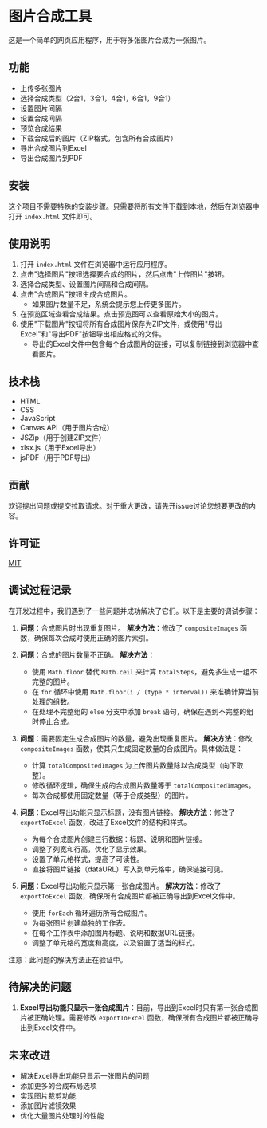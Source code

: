 # 图片合成工具

这是一个简单的网页应用程序，用于将多张图片合成为一张图片。

## 功能

- 上传多张图片
- 选择合成类型（2合1，3合1，4合1，6合1，9合1）
- 设置图片间隔
- 设置合成间隔
- 预览合成结果
- 下载合成后的图片（ZIP格式，包含所有合成图片）
- 导出合成图片到Excel
- 导出合成图片到PDF

## 安装

这个项目不需要特殊的安装步骤。只需要将所有文件下载到本地，然后在浏览器中打开 `index.html` 文件即可。

## 使用说明

1. 打开 `index.html` 文件在浏览器中运行应用程序。
2. 点击"选择图片"按钮选择要合成的图片，然后点击"上传图片"按钮。
3. 选择合成类型、设置图片间隔和合成间隔。
4. 点击"合成图片"按钮生成合成图片。
   - 如果图片数量不足，系统会提示您上传更多图片。
5. 在预览区域查看合成结果。点击预览图可以查看原始大小的图片。
6. 使用"下载图片"按钮将所有合成图片保存为ZIP文件，或使用"导出Excel"和"导出PDF"按钮导出相应格式的文件。
   - 导出的Excel文件中包含每个合成图片的链接，可以复制链接到浏览器中查看图片。

## 技术栈

- HTML
- CSS
- JavaScript
- Canvas API（用于图片合成）
- JSZip（用于创建ZIP文件）
- xlsx.js（用于Excel导出）
- jsPDF（用于PDF导出）

## 贡献

欢迎提出问题或提交拉取请求。对于重大更改，请先开issue讨论您想要更改的内容。

## 许可证

[MIT](https://choosealicense.com/licenses/mit/)

## 调试过程记录

在开发过程中，我们遇到了一些问题并成功解决了它们。以下是主要的调试步骤：

1. **问题**：合成图片时出现重复图片。
   **解决方法**：修改了 `compositeImages` 函数，确保每次合成时使用正确的图片索引。

2. **问题**：合成的图片数量不正确。
   **解决方法**：
   - 使用 `Math.floor` 替代 `Math.ceil` 来计算 `totalSteps`，避免多生成一组不完整的图片。
   - 在 `for` 循环中使用 `Math.floor(i / (type * interval))` 来准确计算当前处理的组数。
   - 在处理不完整组的 `else` 分支中添加 `break` 语句，确保在遇到不完整的组时停止合成。

3. **问题**：需要固定生成合成图片的数量，避免出现重复图片。
   **解决方法**：修改 `compositeImages` 函数，使其只生成固定数量的合成图片。具体做法是：
   - 计算 `totalCompositedImages` 为上传图片数量除以合成类型（向下取整）。
   - 修改循环逻辑，确保生成的合成图片数量等于 `totalCompositedImages`。
   - 每次合成都使用固定数量（等于合成类型）的图片。

4. **问题**：Excel导出功能只显示标题，没有图片链接。
   **解决方法**：修改了 `exportToExcel` 函数，改进了Excel文件的结构和样式。
   - 为每个合成图片创建三行数据：标题、说明和图片链接。
   - 调整了列宽和行高，优化了显示效果。
   - 设置了单元格样式，提高了可读性。
   - 直接将图片链接（dataURL）写入到单元格中，确保链接可见。

5. **问题**：Excel导出功能只显示第一张合成图片。
   **解决方法**：修改了 `exportToExcel` 函数，确保所有合成图片都被正确导出到Excel文件中。
   - 使用 `forEach` 循环遍历所有合成图片。
   - 为每张图片创建单独的工作表。
   - 在每个工作表中添加图片标题、说明和数据URL链接。
   - 调整了单元格的宽度和高度，以及设置了适当的样式。

注意：此问题的解决方法正在验证中。

## 待解决的问题

1. **Excel导出功能只显示一张合成图片**：目前，导出到Excel时只有第一张合成图片被正确处理。需要修改 `exportToExcel` 函数，确保所有合成图片都被正确导出到Excel文件中。

## 未来改进

- 解决Excel导出功能只显示一张图片的问题
- 添加更多的合成布局选项
- 实现图片裁剪功能
- 添加图片滤镜效果
- 优化大量图片处理时的性能